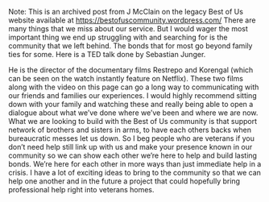 Note: This is an archived post from J McClain on the legacy Best of Us website available at https://bestofuscommunity.wordpress.com/
There are many things that we miss about our service. But I would  wager the most important thing we end up struggling with and searching  for is the community that we left behind. The bonds that for most go  beyond family ties for some. Here is a TED talk done by Sebastian Junger.

He is the director of the documentary films Restrepo and Korengal  (which can be seen on the watch instantly feature on Netflix). These two  films along with the video on this page can go a long way to  communicating with our friends and families our experiences. I would  highly recommend sitting down with your family and watching these and  really being able to open a dialogue about what we’ve done where we’ve  been and where we are now.
What we are looking to build with the Best of Us community is that  support network of brothers and sisters in arms, to have each others  backs when bureaucratic messes let us down. So I beg people who are  veterans if you don’t need help still link up with us and make your  presence known in our community so we can show each other we’re here to  help and build lasting bonds. We’re here for each other in more ways  than just immediate help in a crisis.
I have a lot of exciting ideas to bring to the community so that we  can help one another and in the future a project that could hopefully  bring professional help right into veterans homes.
